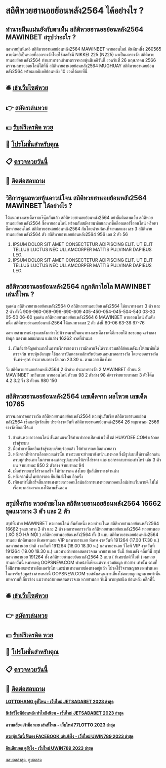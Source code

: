 # สถิติหวยฮานอยย้อนหลัง2564 ได้อย่างไร ?
## ทํานายฝันแม่นยังกับตาเห็น สถิติหวยฮานอยย้อนหลัง2564 MAWINBET สรุปว่าอะไร ?
ผลหวยหุ้นนิเคอิ สถิติหวยฮานอยย้อนหลัง2564 MAWINBET หวยออนไลน์ อันดับหนึ่ง 260565 หวยนิเคอิเป็นหวยที่ออกรางวัลโดยใช้ผลดัชนี NIKKEI 225 (N225) มาเป็นผลรางวัล สถิติหวยฮานอยย้อนหลัง2564 ท่านสามารถเข้ามาตรวจหวยหุ้นนิเคอิวันนี้ งวดวันที่ 26 พฤษภาคม 2566 ตรวจผลหวยออนไลน์ได้ที่นี่ สถิติหวยฮานอยย้อนหลัง2564 MUGHUAY สถิติหวยฮานอยย้อนหลัง2564 พร้อมผลนิเคอิย้อนหลัง 10 งวดได้เลยที่นี่

## 🛎 [เข้าเว็บไซต์หวย](https://bit.ly/3BG5bNw)
## 👉 [สมัครเล่นหวย](https://bit.ly/3BG5bNw)
## 💵 [รับฟรีเครดิต หวย](https://bit.ly/3C3mvgS)
## 👑 [โปรโมชั่นสำหรับตุณ](https://bit.ly/3C3mvgS)
## 📋 [ตรวจหวยวันนี้](https://bit.ly/3C3mvgS)
## 📱 [ติดต่อสอบถาม](https://bit.ly/3C3mvgS)

## วิธีการดูผลหวยหุ้นดาวน์โจน สถิติหวยฮานอยย้อนหลัง2564 MAWINBET ได้อย่างไร ?
ได้แนวทางเลขเด็ดจากเจ๊นุ๊กกันแล้ว สถิติหวยฮานอยย้อนหลัง2564 อย่าลืมติดตามเว็บ สถิติหวยฮานอยย้อนหลัง2564 ซื้อหวยออนไลน์ พร้อมกับสมัครสมาชิกและหาซื้อล็อตเตอร์รี่ออนไลน์ หรือหาซื้อหวยออนไลน์ สถิติหวยฮานอยย้อนหลัง2564 กันโดยด่วนก่อนที่จะหมดแผง
เลข 3 สถิติหวยฮานอยย้อนหลัง2564 ตัว สถิติหวยฮานอยย้อนหลัง2564 956
เลข 2 ตัว 56
1. IPSUM DOLOR SIT AMET CONSECTETUR ADIPISCING ELIT. UT ELIT TELLUS LUCTUS NEC ULLAMCORPER MATTIS PULVINAR DAPIBUS LEO.
2. IPSUM DOLOR SIT AMET CONSECTETUR ADIPISCING ELIT. UT ELIT TELLUS LUCTUS NEC ULLAMCORPER MATTIS PULVINAR DAPIBUS LEO.

## สถิติหวยฮานอยย้อนหลัง2564 กฏกติกาไฮโล MAWINBET เล่นที่ไหน ?
ชุดเด่น สถิติหวยฮานอยย้อนหลัง2564 0 สถิติหวยฮานอยย้อนหลัง2564 ได้แนวทางเลข 3 ตัว และ 2 ตัว ดังนี้
906-960-069-096-690-609
405-450-054-045-504-540
03-30
05-50
06-60
ชุดเด่น สถิติหวยฮานอยย้อนหลัง2564 6 MAWINBET หวยออนไลน์ อันดับหนึ่ง สถิติหวยฮานอยย้อนหลัง2564 ได้แนวทางเลข 2 ตัว ดังนี้
60-06
63-36
67-76

คอหวยสามารถนำชุดเลขดังกล่าวไปพิจารณาเป็นแนวทางเลขเด็ดงวดนี้อีกรอบได้
ขอขอบคุณเจ้าของข้อมูล
ผลงานเลขแม่นบน แม่นล่าง 16262 งวดที่ผ่านมา
1. เป็นสิ่งสำคัญอย่างมากในการบริการของเรา เรามักหวยจึงได้รวบรวมสถิติย้อนหลังมาให้สมาชิกได้ตรวจกัน หวยหุ้นอังกฤษ ใช้ผลการปิดตลาดหลักทรัพย์ลอนดอนมาออกรางวัล โดยจะออกรางวัล จันทร์-ศุกร์ ประกาศผลรางวัลเวลา 23.30 น. ตามเวลาเมืองไทย

วิ่ง สถิติหวยฮานอยย้อนหลัง2564 2 ตัวล่าง
ประเภทรางวัล
2 MAWINBET ตัวบน
3 MAWINBET มาวินเบท หวยออนไลน์ ตัวบน
98
2 ตัวล่าง
98
อัตราจ่ายหวยบาทละ
3 ตัวโต๊ด
4.2
3.2
วิ่ง 3 ตัวบน
980
150

## สถิติหวยฮานอยย้อนหลัง2564 เลขเด็ดจาก ผลโหวต เลขเด็ด 10765
ตรวจผลการออกรางวัล สถิติหวยฮานอยย้อนหลัง2564 หวยหุ้นรัสเซีย สถิติหวยฮานอยย้อนหลัง2564 เช็คผลหุ้นรัสเซีย ประจำงวดวันที่ สถิติหวยฮานอยย้อนหลัง2564 26 พฤษภาคม 2566 รางวัลที่ออกได้แก่
1. ข้าเล่นหวยลาวออนไลน์ ขั้นตอนแรกให้ท่านทำการเปิดหน้าเว็บไซต์ HUAYDEE.COM แล้วกดเข้าสู่ระบบ
2. มื่อทำการล็อคอินเข้าสู่ระบบเรียบร้อยแล้ว ให้ทำการกดเลือกหวยลาว
3. หลังจากที่ทำการเลือกหวยแล้วนั้น ทางระบบจะย้ายมายังหน้าแทงหวย ซึ่งมีรูปแบบให้เราเลือกเล่นครบทุกประเภท ในการแทงแต่ละรูปแบบจะให้เราใส่ราคา และ บอกราคาบาทละเท่าไหร่ เช่น 3 ตัวบน จ่ายบาทละ 850 2 ตัวล่าง จ่ายบาทละ 94
4. เมื่อทำรายการใส่ราคาเสร็จ ให้ทำการกด ส่งโพย ปุ่มสีเขียวทางด้านล่าง
5. หลังจากนั้นในทำการกด ยืนยันส่งโพย อีกครั้ง
6. เพียงเท่านี้ก็เสร็จสิ้นการแทงหวยลาวออนไลน์แล้วการแทงหวยลาวออนไลน์ผ่านเว็บหวยดี ไม่ใช่เรื่องยากสามารถแทงได้ตามขั้นตอน

## สรุปทิ้งท้าย หวยคำชะโนด สถิติหวยฮานอยย้อนหลัง2564 16662 ชุดแนวทาง 3 ตัว และ 2 ตัว
สรุปทิ้งท้าย MAWINBET หวยออนไลน์ อันดับหนึ่ง หวยคำชะโนด สถิติหวยฮานอยย้อนหลัง2564 16662 ชุดแนวทาง 3 ตัว และ 2 ตัว ผลการออกรางวัล สถิติหวยฮานอยย้อนหลัง2564 หวยฮานอย ( XỔ SỐ HÀ NỘI ) สถิติหวยฮานอยย้อนหลัง2564 ทั้ง 3 แบบ สถิติหวยฮานอยย้อนหลัง2564 ฮานอย ปกติฮานอย พิเศษฮานอย VIP
ผลหวยฮานอย พิเศษ งวดวันที่ 191264 (17.00 17.30 น.)
ผลหวยฮานอย ปกติ งวดวันที่ 191264 (18.00 18.30 น.)
ผลหวยฮานอย วีไอพี VIP งวดวันที่ 191264 (19.00 19.30 น.)
 แนวทางถ่ายทอดสดตรวจผล หวยฮานอย วันนี้ ย้อนหลัง คลิ๊กที่นี่ 
สรุป ผลหวยฮานอย 191264 ทั้ง สถิติหวยฮานอยย้อนหลัง2564 3 แบบ ( พิเศษปกติวีไอพี ) ผลหวยฮานอยวันนี้
หมายเหตุ OOPSNEW.COM ทำหน้าที่เพียงแค่รวบรวมข้อมูล ข่าวสาร เท่านั้น ตามที่ได้มีการเผยแพร่ทางอินเตอร์เน็ท และผ่านทางหลายช่องทางอยู่แล้ว โปรดใช้วิจารณญาณของท่านเอง ในการรับข้อมูลข่าวสารเหล่านี้ OOPSNEW.COM ขอสนับสนุนการเสี่ยงโชคแบบถูกกฎหมายเท่านั้น
บทความที่เกี่ยวข้อง
แนวทางถ่ายทอดสดตรวจผล หวยฮานอย วันนี้ หวยทุกชนิด ย้อนหลัง คลิ๊กที่นี่

## 🛎 [เข้าเว็บไซต์หวย](https://bit.ly/3BG5bNw)
## 👉 [สมัครเล่นหวย](https://bit.ly/3BG5bNw)
## 💵 [รับฟรีเครดิต หวย](https://bit.ly/3C3mvgS)
## 👑 [โปรโมชั่นสำหรับตุณ](https://bit.ly/3C3mvgS)
## 📋 [ตรวจหวยวันนี้](https://bit.ly/3C3mvgS)
## 📱 [ติดต่อสอบถาม](https://bit.ly/3C3mvgS)

#### [LOTTOHANG ดูที่ไหน - เว็บใหม่ JETSADABET 2023 ล่าสุด](https://atom.io/themes/lottohang%20ดูที่ไหน%20-%20เว็บใหม่%20jetsadabet%202023%20ล่าสุด)
#### [นิเช้าวีไอพีย้อนหลัง ทำไมถึงนิยม - เว็บใหม่ JETSADABET 2023 ล่าสุด](https://atom.io/themes/นิเช้าวีไอพีย้อนหลัง%20ทำไมถึงนิยม%20-%20เว็บใหม่%20jetsadabet%202023%20ล่าสุด)
#### [ความเสี่ยง เจ้ามือ หวย เล่นที่ไหน - เว็บใหม่ 77LOTTO 2023 ล่าสุด](https://atom.io/themes/ความเสี่ยง%20เจ้ามือ%20หวย%20เล่นที่ไหน%20-%20เว็บใหม่%2077lotto%202023%20ล่าสุด)
#### [หวยหุ้นวันนี้ ฟันธง FACEBOOK เล่นยังไง - เว็บใหม่ UWIN789 2023 ล่าสุด](https://atom.io/themes/หวยหุ้นวันนี้%20ฟันธง%20facebook%20เล่นยังไง%20-%20เว็บใหม่%20uwin789%202023%20ล่าสุด)
#### [อินเดียบอล ดูยังไง - เว็บใหม่ UWIN789 2023 ล่าสุด](https://atom.io/themes/อินเดียบอล%20ดูยังไง%20-%20เว็บใหม่%20uwin789%202023%20ล่าสุด)

[ผลบอลล่าสุด](https://siamsport.tv "ผลบอลล่าสุด"), [ดูบอลสด](https://siamsport.tv/ดูบอลสด "ดูบอลสด")